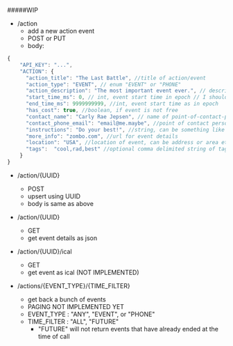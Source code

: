 

#####WIP

- /action
    - add a new action event
    - POST or PUT
    - body:  
```javascript
{
    "API_KEY": "...",
    "ACTION": {  
      "action_title": "The Last Battle", //title of action/event  
      "action_type": "EVENT", // enum "EVENT" or "PHONE"  
      "action_description": "The most important event ever.", // description of event  
      "start_time_ms": 0, // int, event start time in epoch // I should probably change this to seconds...
      "end_time_ms": 9999999999, //int, event start time as in epoch
      "has_cost": true, //boolean, if event is not free
      "contact_name": "Carly Rae Jepsen", // name of point-of-contact-person
      "contact_phone_email": "email@me.maybe", //point of contact person's phone number or email
      "instructions": "Do your best!", //string, can be something like call script
      "more_info": "zombo.com", //url for event details
      "location": "USA", //location of event, can be address or area etc (yes it should probably be another table)
      "tags":  "cool,rad,best" //optional comma delimited string of tags
    }
}
```
- /action/{UUID}
    - POST
    - upsert using UUID
    - body is same as above

- /action/{UUID}
    - GET
    - get event details as json

- /action/{UUID}/ical
    - GET
    - get event as ical (NOT IMPLEMENTED)

- /actions/{EVENT_TYPE}/{TIME_FILTER}
    - get back a bunch of events
    - PAGING NOT IMPLEMENTED YET
    - EVENT_TYPE : "ANY", "EVENT", or "PHONE"
    - TIME_FILTER : "ALL", "FUTURE"
        - "FUTURE" will not return events that have already ended at the time of call
